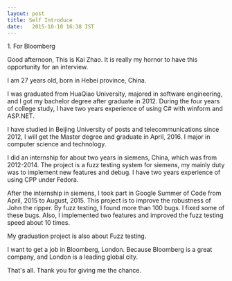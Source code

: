 ```yaml
---
layout: post
title: Self Introduce
date:   2015-10-10 16:38 IST
---
```


<span/>
1. For Bloomberg

Good afternoon,
This is Kai Zhao.
It is really my hornor to have this opportunity for an interview.

I am 27 years old, born in Hebei province, China.

I was graduated from HuaQiao University, majored in software engineering,
and I got my bachelor degree after graduate in 2012.
During the four years of college study, I have two years experience of using
C# with winform and ASP.NET.


I have studied in Beijing University of posts and telecommunications since 2012,
I will get the Master degree and graduate in April, 2016.
I major in computer science and technology.

I did an internship for about two years in siemens, China, which was from 2012-2014.
The project is a fuzz testing system for siemens,
my mainly duty was to implement new features and debug.
I have two years experience of using CPP under Fedora.

After the internship in siemens, I took part in Google Summer of Code
from April, 2015 to August, 2015.
This project is to improve the robustness of John the ripper.
By fuzz testing, I found more than 100 bugs.
I fixed some of these bugs.
Also, I implemented two features and improved the fuzz testing speed about 10 times.


My graduation project is also about Fuzz testing.


I want to get a job in Bloomberg, London.
Because Bloomberg is a great company, and London is a leading global city.


That's all. Thank you for giving me the chance.



